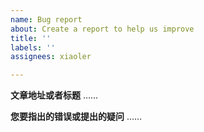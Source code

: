 ```yaml
---
name: Bug report
about: Create a report to help us improve
title: ''
labels: ''
assignees: xiaoler

---
```


**文章地址或者标题**
……

**您要指出的错误或提出的疑问**
……
